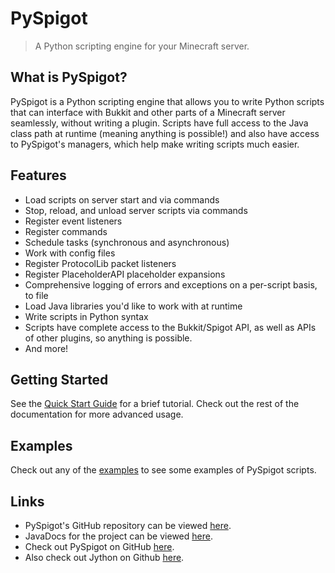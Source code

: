 # PySpigot

> A Python scripting engine for your Minecraft server.

## What is PySpigot?

PySpigot is a Python scripting engine that allows you to write Python scripts that can interface with Bukkit and other parts of a Minecraft server seamlessly, without writing a plugin. Scripts have full access to the Java class path at runtime (meaning anything is possible!) and also have access to PySpigot's managers, which help make writing scripts much easier.

## Features

- Load scripts on server start and via commands
- Stop, reload, and unload server scripts via commands
- Register event listeners
- Register commands
- Schedule tasks (synchronous and asynchronous)
- Work with config files
- Register ProtocolLib packet listeners
- Register PlaceholderAPI placeholder expansions
- Comprehensive logging of errors and exceptions on a per-script basis, to file
- Load Java libraries you'd like to work with at runtime
- Write scripts in Python syntax
- Scripts have complete access to the Bukkit/Spigot API, as well as APIs of other plugins, so anything is possible.
- And more!

## Getting Started

See the [Quick Start Guide](quickstart.md) for a brief tutorial. Check out the rest of the documentation for more advanced usage.

## Examples

Check out any of the [examples](examples.md) to see some examples of PySpigot scripts.

## Links

- PySpigot's GitHub repository can be viewed [here](https://github.com/magicmq/pyspigot).
- JavaDocs for the project can be viewed [here](https://javadocs.magicmq.dev/pyspigot/).
- Check out PySpigot on GitHub [here](https://github.com/magicmq/PySpigot).
- Also check out Jython on Github [here](https://github.com/jython/jython).